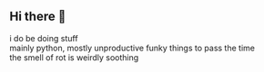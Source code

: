 ## Hi there 👋

i do be doing stuff<br>
mainly python, mostly unproductive funky things to pass the time<br>
the smell of rot is weirdly soothing<br>
